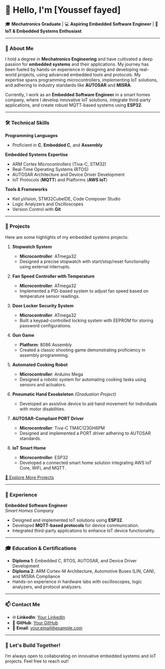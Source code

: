 # 👋 Hello, I'm [Youssef fayed]  

🎓 **Mechatronics Graduate** | 💻 **Aspiring Embedded Software Engineer** | 🔧 **IoT & Embedded Systems Enthusiast**

---

### 🌟 About Me
I hold a degree in **Mechatronics Engineering** and have cultivated a deep passion for **embedded systems** and their applications. My journey has been fueled by hands-on experience in designing and developing real-world projects, using advanced embedded tools and protocols. My expertise spans programming microcontrollers, implementing IoT solutions, and adhering to industry standards like **AUTOSAR** and **MISRA**.

Currently, I work as an **Embedded Software Engineer** in a smart homes company, where I develop innovative IoT solutions, integrate third-party applications, and create robust MQTT-based systems using **ESP32**.  

---

### 🛠️ Technical Skills

**Programming Languages**  
- Proficient in **C**, **Embedded C**, and **Assembly**

**Embedded Systems Expertise**  
- ARM Cortex Microcontrollers (Tiva-C, STM32)  
- Real-Time Operating Systems (RTOS)  
- AUTOSAR Architecture and Device Driver Development  
- IoT Protocols (**MQTT**) and Platforms (**AWS IoT**)  

**Tools & Frameworks**  
- Keil µVision, STM32CubeIDE, Code Composer Studio  
- Logic Analyzers and Oscilloscopes  
- Version Control with **Git**

---

### 🚀 Projects
Here are some highlights of my embedded systems projects:

1. **Stopwatch System**  
   - **Microcontroller**: ATmega32  
   - Designed a precise stopwatch with start/stop/reset functionality using external interrupts.  

2. **Fan Speed Controller with Temperature**  
   - **Microcontroller**: ATmega32  
   - Implemented a PID-based system to adjust fan speed based on temperature sensor readings.  

3. **Door Locker Security System**  
   - **Microcontroller**: ATmega32  
   - Built a keypad-controlled locking system with EEPROM for storing password configurations.  

4. **Gun Game**  
   - **Platform**: 8086 Assembly  
   - Created a classic shooting game demonstrating proficiency in assembly programming.  

5. **Automated Cooking Robot**  
   - **Microcontroller**: Arduino Mega  
   - Designed a robotic system for automating cooking tasks using sensors and actuators.  

6. **Pneumatic Hand Exoskeleton** *(Graduation Project)*  
   - Developed an assistive device to aid hand movement for individuals with motor disabilities.

7. **AUTOSAR-Compliant PORT Driver**  
   - **Microcontroller**: Tiva-C TM4C123GH6PM  
   - Designed and implemented a PORT driver adhering to AUTOSAR standards.

8. **IoT Smart Home**  
   - **Microcontroller**: ESP32  
   - Developed a connected smart home solution integrating AWS IoT Core, WiFi, and MQTT.  

[🔗 Explore More Projects](https://github.com/yourusername?tab=repositories)  

---

### 🏢 Experience

**Embedded Software Engineer**  
*Smart Homes Company*  
- Designed and implemented IoT solutions using **ESP32**.  
- Developed **MQTT-based protocols** for device communication.  
- Integrated third-party applications to enhance IoT device functionality.  

---

### 🎓 Education & Certifications

- **Diploma 1**: Embedded C, RTOS, AUTOSAR, and Device Driver Development  
- **Diploma 2**: ARM Cortex-M Architecture, Automotive Buses (LIN, CAN), and MISRA Compliance  
- Hands-on experience in hardware labs with oscilloscopes, logic analyzers, and protocol analyzers.  

---

### 📫 Contact Me  
- 🌐 **LinkedIn**: [Your LinkedIn](https://linkedin.com/in/yourprofile)  
- 📂 **GitHub**: [Your GitHub](https://github.com/yourusername)  
- 📧 **Email**: your.email@example.com  

---

### 🎯 Let's Build Together!  
I’m always open to collaborating on innovative embedded systems and IoT projects. Feel free to reach out!  
